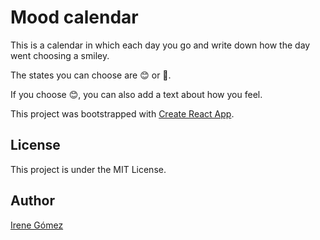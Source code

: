 # Mood calendar
This is a calendar in which each day you go and write down how the day went choosing a smiley.

The states you can choose are 😊 or 🙁.

If you choose 😊, you can also add a text about how you feel.

This project was bootstrapped with [Create React App](https://github.com/facebook/create-react-app).

## License
This project is under the MIT License.

## Author
[Irene Gómez](https://github.com/irene-gomez)
